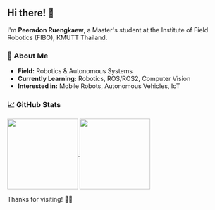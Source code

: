 ## Hi there! 👋

I'm **Peeradon Ruengkaew**, a Master's student at the Institute of Field Robotics (FIBO), KMUTT Thailand.

### 🔭 About Me

* **Field:** Robotics & Autonomous Systems
* **Currently Learning:** Robotics, ROS/ROS2, Computer Vision
* **Interested in:** Mobile Robots, Autonomous Vehicles, IoT

### 📈 GitHub Stats

<a href="https://github.com/peeradonmoke2002">
  <img align="center" src="https://github-readme-stats.vercel.app/api?username=peeradonmoke2002&count_private=true&show_icons=true&theme=buefy" height=160/>
</a>
<a href="https://github.com/peeradonmoke2002">
  <img align="center" src="https://github-readme-stats.vercel.app/api/top-langs/?username=peeradonmoke2002&hide=PLpgSQL,javascript,html,css,kotlin,ruby,cmake&layout=compact&theme=buefy" height=160/>
</a>

Thanks for visiting! 🚀🤖
